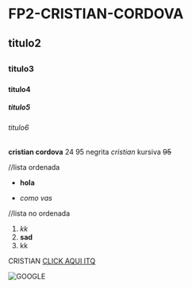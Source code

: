 # FP2-CRISTIAN-CORDOVA
## titulo2 <h2>
### titulo3 <h3>
#### titulo4 <h4>
##### titulo5 <h5>
###### titulo6 <h6>

**cristian cordova** 24 95 negrita
*cristian* kursiva
~~95~~

 //lista ordenada

* **hola**
+ *como vas*

 //lista no ordenada
1. *kk*
2. **sad**
3. kk

CRISTIAN [CLICK AQUI ITQ](http://itq.edu.ec/)

![GOOGLE](https://img-cdn.hipertextual.com/files/2015/09/googles-new-logo-.gif?strip=all&lossy=1&quality=55&ssl=1) 


